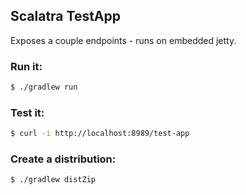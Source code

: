 ## Scalatra TestApp  
Exposes a couple endpoints - runs on embedded jetty.


### Run it:
```bash
$ ./gradlew run
```

### Test it:
```bash
$ curl -i http://localhost:8989/test-app
```

### Create a distribution:
```bash
$ ./gradlew distZip
```
